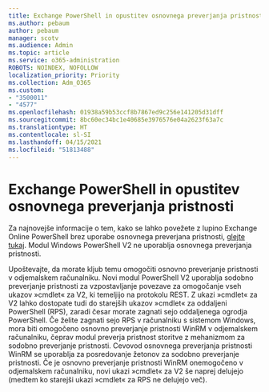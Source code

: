 ```yaml
---
title: Exchange PowerShell in opustitev osnovnega preverjanja pristnosti
ms.author: pebaum
author: pebaum
manager: scotv
ms.audience: Admin
ms.topic: article
ms.service: o365-administration
ROBOTS: NOINDEX, NOFOLLOW
localization_priority: Priority
ms.collection: Adm_O365
ms.custom:
- "3500011"
- "4577"
ms.openlocfilehash: 01938a59b53ccf8b7867ed9c256e141205d31dff
ms.sourcegitcommit: 8bc60ec34bc1e40685e3976576e04a2623f63a7c
ms.translationtype: HT
ms.contentlocale: sl-SI
ms.lasthandoff: 04/15/2021
ms.locfileid: "51813488"
---
```

# <a name="exchange-powershell-and-basic-authentication-deprecation"></a>Exchange PowerShell in opustitev osnovnega preverjanja pristnosti

Za najnovejše informacije o tem, kako se lahko povežete z lupino Exchange Online PowerShell brez uporabe osnovnega preverjana pristnosti, [glejte tukaj](https://aka.ms/exops-docs). Modul Windows PowerShell V2 ne uporablja osnovnega preverjanja pristnosti.

Upoštevajte, da morate kljub temu omogočiti osnovno preverjanje pristnosti v odjemalskem računalniku.
Novi modul PowerShell V2 uporablja sodobno preverjanje pristnosti za vzpostavljanje povezave za omogočanje vseh ukazov »cmdlet« za V2, ki temeljijo na protokolu REST. Z ukazi »cmdlet« za V2 lahko dostopate tudi do starejših ukazov »cmdlet« za oddaljeni PowerShell (RPS), zaradi česar morate zagnati sejo oddaljenega ogrodja PowerShell. Če želite zagnati sejo RPS v računalniku s sistemom Windows, mora biti omogočeno osnovno preverjanje pristnosti WinRM v odjemalskem računalniku, čeprav modul preverja pristnost storitve z mehanizmom za sodobno preverjanje pristnosti. Cevovod osnovnega preverjanja pristnosti WinRM se uporablja za posredovanje žetonov za sodobno preverjanje pristnosti. Če je osnovno preverjanje pristnosti WinRM onemogočeno v odjemalskem računalniku, novi ukazi »cmdlet« za V2 še naprej delujejo (medtem ko starejši ukazi »cmdlet« za RPS ne delujejo več).
